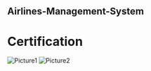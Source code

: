 ## Airlines-Management-System
# Certification
![Picture1](https://github.com/user-attachments/assets/5a0e3886-b4cd-4b9a-aab3-c328e9fe60e7)
![Picture2](https://github.com/user-attachments/assets/cbd6fdfc-e1e9-476a-a5f1-b2fdeadf1a9b)
